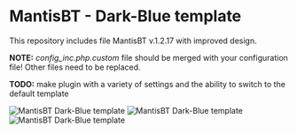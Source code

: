 MantisBT - Dark-Blue template
=================
This repository includes file MantisBT v.1.2.17 with improved design.  

**NOTE:** *config_inc.php.custom* file should be merged with your configuration file! Other files need to be replaced.

**TODO:** make plugin with a variety of settings and the ability to switch to the default template

![MantisBT Dark-Blue template](http://habrastorage.org/files/c51/bce/93a/c51bce93a2e64a01b531211deb8d560b.PNG)
![MantisBT Dark-Blue template](http://habrastorage.org/files/a65/c39/8fe/a65c398fe2574f02b037a7e7294fb1c2.JPG)
![MantisBT Dark-Blue template](http://habrastorage.org/files/7ae/d36/140/7aed3614033b46c188860350bcccb91c.JPG)

